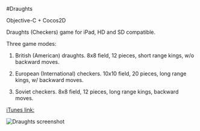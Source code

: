 #Draughts

Objective-C + Cocos2D

Draughts (Checkers) game for iPad, HD and SD compatible.

Three game modes:

1. British (American) draughts. 8x8 field, 12 pieces, short range kings, w/o backward moves.

2. European (International) checkers. 10x10 field, 20 pieces, long range kings, w/ backward moves.

3. Soviet checkers. 8x8 field, 12 pieces, long range kings, backward moves.

[iTunes link:](http://)

![Draughts screenshot](https://github.com/savitsky/raughts/blob/master/screen.png?raw=true)
